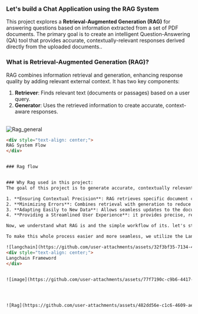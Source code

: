 


### Let's build a Chat Application using the RAG System

This project explores a **Retrieval-Augmented Generation (RAG)** for answering questions based on information extracted from a set of PDF documents. The primary goal is to create an intelligent Question-Answering (QA) tool that provides accurate, contextually-relevant responses derived directly from the uploaded documents.. 


### What is Retrieval-Augmented Generation (RAG)?

RAG combines information retrieval and generation, enhancing response quality by adding relevant external context. It has two key components:

1. **Retriever**: Finds relevant text (documents or passages) based on a user query.
2. **Generator**: Uses the retrieved information to create accurate, context-aware responses.
 <br><br>


![Rag_general](https://github.com/user-attachments/assets/d549a555-af8f-4371-a62f-6ac7733452f9)


```html
<div style="text-align: center;">
RAG System Flow
</div>


### Rag flow


### Why Rag used in this project:
The goal of this project is to generate accurate, contextually relevant responses based on document content. RAG is a perfect fit because it enables:

1. **Ensuring Contextual Precision**: RAG retrieves specific document content, grounding responses within relevant text for accurate answers.
2. **Minimizing Errors**: Combines retrieval with generation to reduce irrelevant or fabricated information, enhancing answer reliability.
3. **Adapting Easily to New Data**: Allows seamless updates to the document store without retraining, supporting dynamic datasets.
4. **Providing a Streamlined User Experience**: it provides precise, real-time answers that align directly with user queries.

Now, we understand what RAG is and the simple workflow of its. let's start understanding what the technicalities included to achieve such a mixture of the engineering tasks involved like (text-splitting, vectorisation, retrieval mechanism, and generation).

To make this whole process easier and more seamless, we utilize the Langchain framework, which simplifies the engineering tasks required for building and scaling the project.

![langchain](https://github.com/user-attachments/assets/32f3bf35-7134-4d42-844c-c49de701c6f7)
<div style="text-align: center;">
Langchain Frameword
</div>


![image](https://github.com/user-attachments/assets/77f7190c-c9b6-4417-b87c-6aff3d54b3b3)




![Rag](https://github.com/user-attachments/assets/482dd56e-c1c6-4609-aebe-b2331eacda5b)





